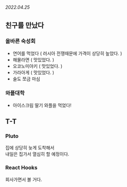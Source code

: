 ###### 2022.04.25

## 친구를 만났다

### 올바른 숙성회
- 연어를 먹었다 ( 러시아 전쟁때문에 가격이 상당히 높았다. )
- 해물라면 ( 맛있었다. )
- 오코노미야키 ( 맛있었다. )
- 가라아게 ( 맛있었다. )
- 술도 쪼금 마심 

### 와플대학
- 아이스크림 딸기 와플을 먹었다!


## T-T

### Pluto
집에 상당히 늦게 도착해서     
내일은 집가서 열심히 할 예정이다.

### React Hooks 
회사가면서 볼 거다. 


